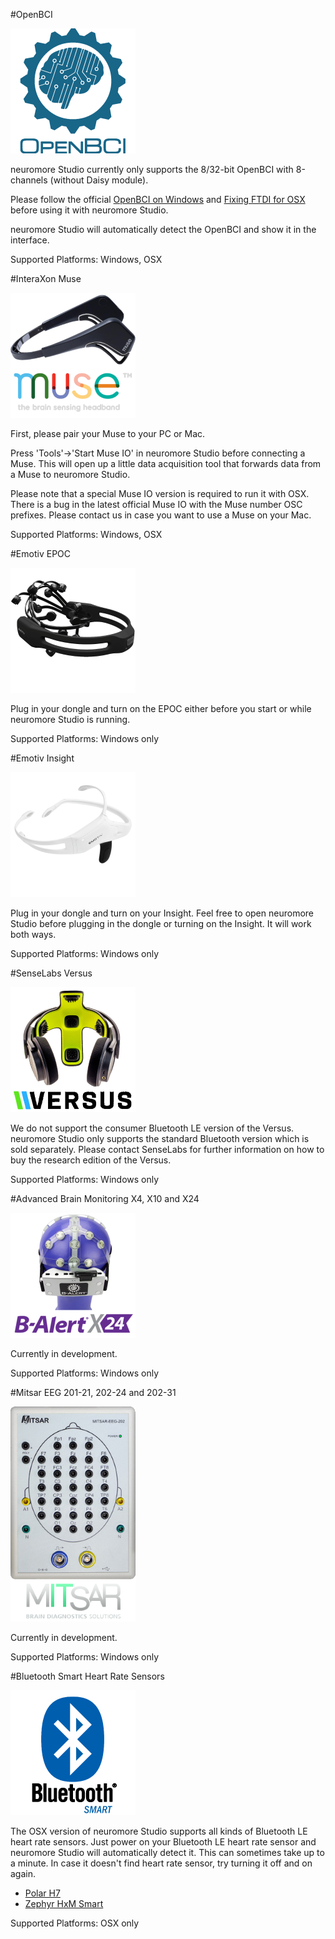 #OpenBCI

![OpenBCI](../neuromoreStudio/Images/Biosensors/OpenBCI.png)

neuromore Studio currently only supports the 8/32-bit OpenBCI with 8-channels (without Daisy module).

Please follow the official [OpenBCI on Windows](http://docs.openbci.com/tutorials/10-OpenBCI_on_Windows) and [Fixing FTDI for OSX](http://docs.openbci.com/tutorials/09-Mac_FTDI_Driver_Fix) before using it with neuromore Studio.

neuromore Studio will automatically detect the OpenBCI and show it in the interface.

Supported Platforms: Windows, OSX

#InteraXon Muse

![InteraXon Muse](../neuromoreStudio/Images/Biosensors/InteraXonMuse.png)

First, please pair your Muse to your PC or Mac.

Press 'Tools'->'Start Muse IO' in neuromore Studio before connecting a Muse. This will open up a little data acquisition tool that forwards data from a Muse to neuromore Studio.

Please note that a special Muse IO version is required to run it with OSX. There is a bug in the latest official Muse IO with the Muse number OSC prefixes. Please contact us in case you want to use a Muse on your Mac.

Supported Platforms: Windows, OSX

#Emotiv EPOC

![Emotiv EPOC](../neuromoreStudio/Images/Biosensors/EmotivEPOC.png)

Plug in your dongle and turn on the EPOC either before you start or while neuromore Studio is running.

Supported Platforms: Windows only

#Emotiv Insight

![Emotiv Insight](../neuromoreStudio/Images/Biosensors/EmotivInsight.png)

Plug in your dongle and turn on your Insight. Feel free to open neuromore Studio before plugging in the dongle or turning on the Insight. It will work both ways.

Supported Platforms: Windows only

#SenseLabs Versus

![Versus](../neuromoreStudio/Images/Biosensors/Versus.png)

We do not support the consumer Bluetooth LE version of the Versus. neuromore Studio only supports the standard Bluetooth version which is sold separately. Please contact SenseLabs for further information on how to buy the research edition of the Versus.

Supported Platforms: Windows only

#Advanced Brain Monitoring X4, X10 and X24

![B-Alert X24](../neuromoreStudio/Images/Biosensors/BAlertX24.png)

Currently in development.

Supported Platforms: Windows only

#Mitsar EEG 201-21, 202-24 and 202-31

![Mitsar](../neuromoreStudio/Images/Biosensors/MitsarEEG202-31.png)

Currently in development.

Supported Platforms: Windows only

#Bluetooth Smart Heart Rate Sensors

![BTLE Heart Rate Sensor](../neuromoreStudio/Images/Biosensors/BluetoothSmartDevice.png)

The OSX version of neuromore Studio supports all kinds of Bluetooth LE heart rate sensors. Just power on your Bluetooth LE heart rate sensor and neuromore Studio will automatically detect it. This can sometimes take up to a minute. In case it doesn't find heart rate sensor, try turning it off and on again.

- [Polar H7](http://www.polar.com/en/products/accessories/H7_heart_rate_sensor)
- [Zephyr HxM Smart](http://www.zephyranywhere.com/products/hxm-smart-heart-rate-monitor)

Supported Platforms: OSX only